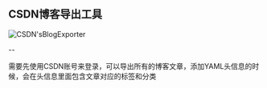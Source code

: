 ## CSDN博客导出工具
![CSDN'sBlogExporter](https://raw.githubusercontent.com/zhangao0086/CSDN-sBlogExporter/master/images/screenshot_1.png)

--

需要先使用CSDN账号来登录，可以导出所有的博客文章，添加YAML头信息的时候，会在头信息里面包含文章对应的标签和分类
